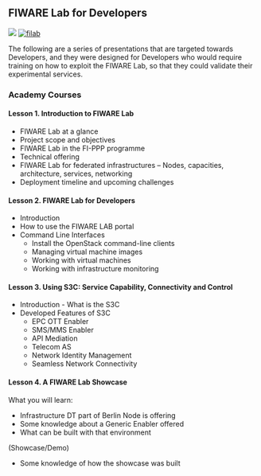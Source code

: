 <h2>FIWARE Lab for Developers</h2>

[![](https://nexus.lab.fiware.org/repository/raw/public/badges/chapters/operations.svg)](https://www.fiware.org/)
[![filab](https://img.shields.io/badge/tag-filab-orange.svg?logo=stackoverflow)](http://stackoverflow.com/questions/tagged/filab)

The following are a series of presentations that are targeted towards Developers, and they were designed for Developers who would require training on how to exploit the FIWARE Lab, so that they could validate their experimental services.


<h3>Academy Courses</h3>

<h4>Lesson 1. Introduction to FIWARE Lab</h4>

* FIWARE Lab at a glance
* Project scope and objectives
* FIWARE Lab in the FI-PPP programme
* Technical offering
* FIWARE Lab for federated infrastructures
    – Nodes, capacities, architecture, services, networking
* Deployment timeline and upcoming challenges

<h4>Lesson 2. FIWARE Lab for Developers</h4>

* Introduction
* How to use the FIWARE LAB portal
* Command Line Interfaces
    * Install the OpenStack command-line clients
    * Managing virtual machine images
    * Working with virtual machines
    * Working with infrastructure monitoring

<h4>Lesson 3. Using S3C: Service Capability, Connectivity and Control</h4>

* Introduction - What is the S3C
* Developed Features of S3C
    * EPC OTT Enabler
    * SMS/MMS Enabler
    * API Mediation
    * Telecom AS
    * Network Identity Management
    * Seamless Network Connectivity

<h4>Lesson 4. A FIWARE Lab Showcase</h4>

What you will learn:

* Infrastructure DT part of Berlin Node is offering
* Some knowledge about a Generic Enabler offered
* What can be built with that environment

(Showcase/Demo)

*  Some knowledge of how the showcase was built

